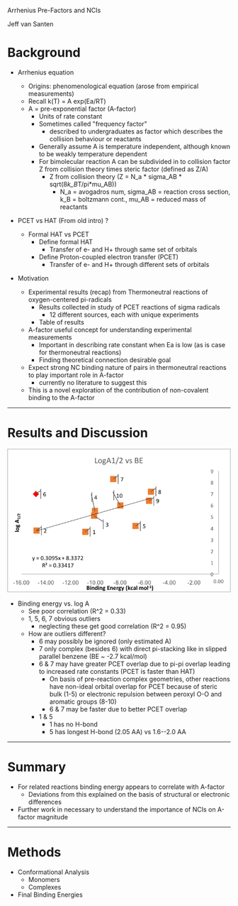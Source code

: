 Arrhenius Pre-Factors and NCIs

Jeff van Santen

# Background
  - Arrhenius equation
    + Origins: phenomenological equation (arose from empirical measurements)
    + Recall k(T) = A exp(Ea/RT)
    + A = pre-exponential factor (A-factor)
      * Units of rate constant
      * Sometimes called "frequency factor"
        - described to undergraduates as factor which describes the collision behaviour or reactants
      * Generally assume A is temperature independent, although known to be weakly temperature dependent
      * For bimolecular reaction A can be subdivided in to collision factor Z from collision theory times steric factor (defined as Z/A)
        - Z from collision theory (Z = N_a * sigma_AB * sqrt(8*k_B*T/pi*mu_AB))
          + N_a = avogadros num, sigma_AB = reaction cross section, k_B = boltzmann cont., mu_AB = reduced mass of reactants
  - PCET vs HAT (From old intro) ?
    + Formal HAT vs PCET
      * Define formal HAT
        - Transfer of e- and H+ through same set of orbitals
      * Define Proton-coupled electron transfer (PCET)
        - Transfer of e- and H+ through different sets of orbitals

  - Motivation
    + Experimental results (recap) from Thermoneutral reactions of oxygen-centered pi-radicals
      * Results collected in study of PCET reactions of sigma radicals
        - 12 different sources, each with unique experiments
      * Table of results
    + A-factor useful concept for understanding experimental measurements
      * Important in describing rate constant when Ea is low (as is case for thermoneutral reactions)
      * Finding theoretical connection desirable goal
    + Expect strong NC binding nature of pairs in thermoneutral reactions to play important role in A-factor
      - currently no literature to suggest this
    + This is a novel exploration of the contribution of non-covalent binding to the A-factor
***
# Results and Discussion
  ![BEvslogA](./BEvslogA.png)

  - Binding energy vs. log A
    * See poor correlation (R^2 = 0.33)
    * 1, 5, 6, 7 obvious outliers
      + neglecting these get good correlation (R^2 = 0.95)
    * How are outliers different?
      + 6 may possibly be ignored (only estimated A)
      + 7 only complex (besides 6) with direct pi-stacking like in slipped parallel benzene (BE ~ -2.7 kcal/mol)
      + 6 & 7 may have greater PCET overlap due to pi-pi overlap leading to increased rate constants (PCET is faster than HAT)
        - On basis of pre-reaction complex geometries, other reactions have non-ideal orbital overlap for PCET because of steric bulk (1-5) or electronic repulsion between peroxyl O-O and aromatic groups (8-10)
        - 6 & 7 may be faster due to better PCET overlap
      + 1 & 5
        - 1 has no H-bond
        - 5 has longest H-bond (2.05 AA) vs 1.6--2.0 AA
***
# Summary
  - For related reactions binding energy appears to correlate with A-factor
    + Deviations from this explained on the basis of structural or electronic differences
  - Further work in necessary to understand the importance of NCIs on A-factor magnitude
***
# Methods
  - Conformational Analysis
    + Monomers
    + Complexes
  - Final Binding Energies
